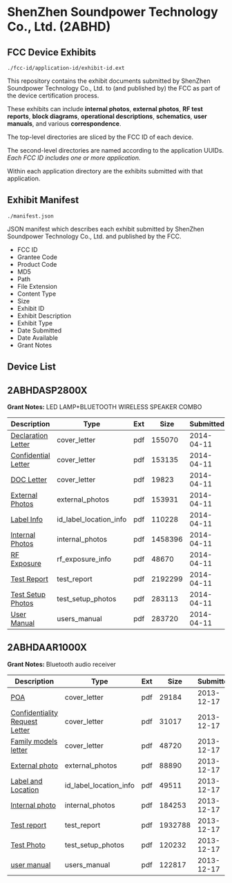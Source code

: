 # ShenZhen Soundpower Technology Co., Ltd. (2ABHD)
## FCC Device Exhibits

```
./fcc-id/application-id/exhibit-id.ext
```

This repository contains the exhibit documents submitted by ShenZhen Soundpower Technology Co., Ltd. to (and published by) the FCC as part of the device certification process.

These exhibits can include **internal photos**, **external photos**, **RF test reports**, **block diagrams**, **operational descriptions**, **schematics**, **user manuals**, and various **correspondence**.

The top-level directories are sliced by the FCC ID of each device.

The second-level directories are named according to the application UUIDs. *Each FCC ID includes one or more application.*

Within each application directory are the exhibits submitted with that application. 

## Exhibit Manifest

```
./manifest.json
```

JSON manifest which describes each exhibit submitted by ShenZhen Soundpower Technology Co., Ltd. and published by the FCC.

- FCC ID
- Grantee Code
- Product Code
- MD5
- Path
- File Extension
- Content Type
- Size
- Exhibit ID
- Exhibit Description
- Exhibit Type
- Date Submitted
- Date Available
- Grant Notes

## Device List
## 2ABHDASP2800X
**Grant Notes:** LED LAMP+BLUETOOTH WIRELESS SPEAKER COMBO

| Description | Type | Ext | Size | Submitted | Available |
| ----------- | ---- | --- | ---- | --------- | --------- |
| [Declaration Letter](2ABHDASP2800X/7f7f27f334b1c78d9443c1631093ebaa/2239507.pdf) | cover_letter | pdf | 155070 | 2014-04-11 | 2014-04-11 |
| [Confidential Letter](2ABHDASP2800X/7f7f27f334b1c78d9443c1631093ebaa/2239508.pdf) | cover_letter | pdf | 153135 | 2014-04-11 | 2014-04-11 |
| [DOC Letter](2ABHDASP2800X/7f7f27f334b1c78d9443c1631093ebaa/2239509.pdf) | cover_letter | pdf | 19823 | 2014-04-11 | 2014-04-11 |
| [External Photos](2ABHDASP2800X/7f7f27f334b1c78d9443c1631093ebaa/2239506.pdf) | external_photos | pdf | 153931 | 2014-04-11 | 2014-04-11 |
| [Label Info](2ABHDASP2800X/7f7f27f334b1c78d9443c1631093ebaa/2239511.pdf) | id_label_location_info | pdf | 110228 | 2014-04-11 | 2014-04-11 |
| [Internal Photos](2ABHDASP2800X/7f7f27f334b1c78d9443c1631093ebaa/2239510.pdf) | internal_photos | pdf | 1458396 | 2014-04-11 | 2014-04-11 |
| [RF Exposure](2ABHDASP2800X/7f7f27f334b1c78d9443c1631093ebaa/2239505.pdf) | rf_exposure_info | pdf | 48670 | 2014-04-11 | 2014-04-11 |
| [Test Report](2ABHDASP2800X/7f7f27f334b1c78d9443c1631093ebaa/2239504.pdf) | test_report | pdf | 2192299 | 2014-04-11 | 2014-04-11 |
| [Test Setup Photos](2ABHDASP2800X/7f7f27f334b1c78d9443c1631093ebaa/2239512.pdf) | test_setup_photos | pdf | 283113 | 2014-04-11 | 2014-04-11 |
| [User Manual](2ABHDASP2800X/7f7f27f334b1c78d9443c1631093ebaa/2239513.pdf) | users_manual | pdf | 283720 | 2014-04-11 | 2014-04-11 |
## 2ABHDAAR1000X
**Grant Notes:** Bluetooth audio receiver

| Description | Type | Ext | Size | Submitted | Available |
| ----------- | ---- | --- | ---- | --------- | --------- |
| [POA](2ABHDAAR1000X/935480092367c3e26221a34754fcd4ed/2144168.pdf) | cover_letter | pdf | 29184 | 2013-12-17 | 2013-12-17 |
| [Confidentiality Request Letter](2ABHDAAR1000X/935480092367c3e26221a34754fcd4ed/2144169.pdf) | cover_letter | pdf | 31017 | 2013-12-17 | 2013-12-17 |
| [Family models letter](2ABHDAAR1000X/935480092367c3e26221a34754fcd4ed/2144170.pdf) | cover_letter | pdf | 48720 | 2013-12-17 | 2013-12-17 |
| [External photo](2ABHDAAR1000X/935480092367c3e26221a34754fcd4ed/2144176.pdf) | external_photos | pdf | 88890 | 2013-12-17 | 2013-12-17 |
| [Label and Location](2ABHDAAR1000X/935480092367c3e26221a34754fcd4ed/2144178.pdf) | id_label_location_info | pdf | 49511 | 2013-12-17 | 2013-12-17 |
| [Internal photo](2ABHDAAR1000X/935480092367c3e26221a34754fcd4ed/2144177.pdf) | internal_photos | pdf | 184253 | 2013-12-17 | 2013-12-17 |
| [Test report](2ABHDAAR1000X/935480092367c3e26221a34754fcd4ed/2144175.pdf) | test_report | pdf | 1932788 | 2013-12-17 | 2013-12-17 |
| [Test Photo](2ABHDAAR1000X/935480092367c3e26221a34754fcd4ed/2144174.pdf) | test_setup_photos | pdf | 120232 | 2013-12-17 | 2013-12-17 |
| [user manual](2ABHDAAR1000X/935480092367c3e26221a34754fcd4ed/2144179.pdf) | users_manual | pdf | 122817 | 2013-12-17 | 2013-12-17 |
